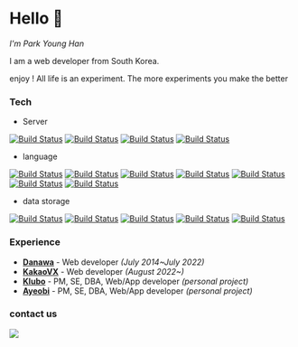 # Hello 👋
_I'm Park Young Han_

I am a web developer from South Korea.

enjoy ! All life is an experiment. The more experiments you make the better

  

### Tech
- Server

[![Build Status](https://img.shields.io/badge/Ubuntu-E95420?style=for-the-badge&logo=Ubuntu&logoColor=white)](https://travis-ci.org/joemccann/dillinger) [![Build Status](https://img.shields.io/badge/CentOS-262577?style=for-the-badge&logo=CentOS&logoColor=white)](https://travis-ci.org/joemccann/dillinger) [![Build Status](https://img.shields.io/badge/AmazonAWS-232F3E?style=for-the-badge&logo=AmazonAWS&logoColor=white)](https://travis-ci.org/joemccann/dillinger) [![Build Status](https://img.shields.io/badge/Docker-2496ED?style=for-the-badge&logo=Docker&logoColor=white)](https://travis-ci.org/joemccann/dillinger)

 

- language

[![Build Status](https://img.shields.io/badge/HTML5-E34F26?style=for-the-badge&logo=HTML5&logoColor=white)](https://travis-ci.org/joemccann/dillinger)  [![Build Status](https://img.shields.io/badge/CSS3-1572B6?style=for-the-badge&logo=CSS3&logoColor=white)](https://travis-ci.org/joemccann/dillinger) [![Build Status](https://img.shields.io/badge/PHP-777BB4?style=for-the-badge&logo=PHP&logoColor=white)](https://travis-ci.org/joemccann/dillinger) [![Build Status](https://img.shields.io/badge/Javascript-F7DF1E?style=for-the-badge&logo=JavaScript&logoColor=white)](https://travis-ci.org/joemccann/dillinger)  [![Build Status](https://img.shields.io/badge/SpringBoot-6DB33F?style=for-the-badge&logo=SpringBoot&logoColor=white)](https://travis-ci.org/joemccann/dillinger)
 [![Build Status](https://img.shields.io/badge/Python-3776AB?style=for-the-badge&logo=PYTHON&logoColor=white)](httups://travis-ci.org/joemccann/dillinger) [![Build Status](https://img.shields.io/badge/Android-3DDC84?style=for-the-badge&logo=Android&logoColor=white)](https://travis-ci.org/joemccann/dillinger)

- data storage

[![Build Status](https://img.shields.io/badge/MySQL-4479A1?style=for-the-badge&logo=MySQL&logoColor=white)](https://travis-ci.org/joemccann/dillinger) [![Build Status](https://img.shields.io/badge/MariaDB-003545?style=for-the-badge&logo=MariaDB&logoColor=white)](https://travis-ci.org/joemccann/dillinger) [![Build Status](https://img.shields.io/badge/Oracle-F80000?style=for-the-badge&logo=Oracle&logoColor=white)](https://travis-ci.org/joemccann/dillinger) [![Build Status](https://img.shields.io/badge/Redis-DC382D?style=for-the-badge&logo=Redis&logoColor=white)](https://travis-ci.org/joemccann/dillinger) [![Build Status](https://img.shields.io/badge/RabbitMQ-FF6600?style=for-the-badge&logo=RabbitMQ&logoColor=white)](https://travis-ci.org/joemccann/dillinger)

### Experience
- <a href='https://danawa.com'>**Danawa**</a> - Web developer *(July 2014~July 2022)*
- <a href='https://kakaovx.com'>**KakaoVX**</a> - Web developer *(August 2022~)*
- <a href='https://kluboapp.com'>**Klubo**</a> - PM, SE, DBA, Web/App developer *(personal project)* 
- <a href='https://ayeobi.com'>**Ayeobi**</a> - PM, SE, DBA, Web/App developer *(personal project)*


### contact us
<a href="mailto:younghan1991@gmail.com" target="_blank"><img src="https://img.shields.io/badge/Gmail-EA4335?style=for-the-badg&logo=Gmail&logoColor=white"/></a>
